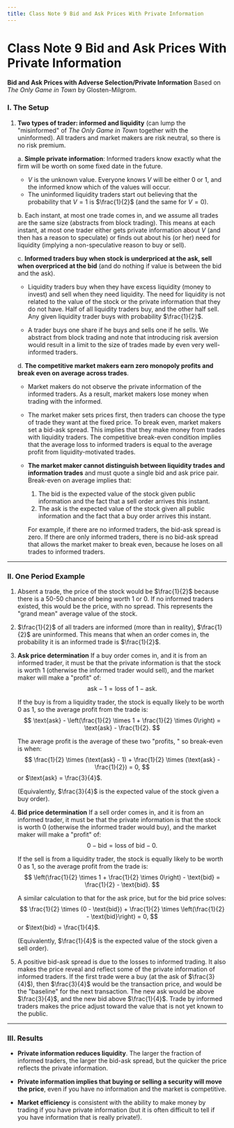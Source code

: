 ```yaml
---
title: Class Note 9 Bid and Ask Prices With Private Information
---
```


# Class Note 9 Bid and Ask Prices With Private Information

**Bid and Ask Prices with Adverse Selection/Private Information**
Based on *The Only Game in Town* by Glosten-Milgrom.

### I. **The Setup**

1. **Two types of trader: informed and liquidity**
   (can lump the "misinformed" of *The Only Game in Town* together with the uninformed).
   All traders and market makers are risk neutral,  so there is no risk premium.

   a. **Simple private information**:
   Informed traders know exactly what the firm will be worth on some fixed date in the future.

   - $V$ is the unknown value. Everyone knows $V$ will be either 0 or 1,  and the informed know which of the values will occur.
   - The uninformed liquidity traders start out believing that the probability that $V = 1$ is $\frac{1}{2}$ (and the same for $V = 0$).

   b. Each instant,  at most one trade comes in,  and we assume all trades are the same size
   (abstracts from block trading). This means at each instant,  at most one trader either gets private information about $V$ (and then has a reason to speculate) or finds out about his (or her) need for liquidity (implying a non-speculative reason to buy or sell).

   c. **Informed traders buy when stock is underpriced at the ask,  sell when overpriced at the bid**
   (and do nothing if value is between the bid and the ask).

   - Liquidity traders buy when they have excess liquidity (money to invest) and sell when they need liquidity.
   The need for liquidity is not related to the value of the stock or the private information that they do not have.
   Half of all liquidity traders buy,  and the other half sell. Any given liquidity trader buys with probability $\frac{1}{2}$.

   - A trader buys one share if he buys and sells one if he sells.
   We abstract from block trading and note that introducing risk aversion would result in a limit to the size of trades made by even very well-informed traders.

   d. **The competitive market makers earn zero monopoly profits and break even on average across trades**.

   - Market makers do not observe the private information of the informed traders.
   As a result,  market makers lose money when trading with the informed.

   - The market maker sets prices first,  then traders can choose the type of trade they want at the fixed price.
   To break even,  market makers set a bid-ask spread. This implies that they make money from trades with liquidity traders.
   The competitive break-even condition implies that the average loss to informed traders is equal to the average profit from liquidity-motivated trades.

   - **The market maker cannot distinguish between liquidity trades and information trades**
   and must quote a single bid and ask price pair. Break-even on average implies that:

	  1. The bid is the expected value of the stock given public information and the fact that a sell order arrives this instant.
	  1. The ask is the expected value of the stock given all public information and the fact that a buy order arrives this instant.

	  For example,  if there are no informed traders,  the bid-ask spread is zero.
	  If there are only informed traders,  there is no bid-ask spread that allows the market maker to break even,  because he loses on all trades to informed traders.

---

### II. **One Period Example**

1. Absent a trade,  the price of the stock would be $\frac{1}{2}$
   because there is a 50-50 chance of being worth 1 or 0.
   If no informed traders existed,  this would be the price,  with no spread.
   This represents the "grand mean" average value of the stock.

1. $\frac{1}{2}$ of all traders are informed (more than in reality),  $\frac{1}{2}$ are uninformed.
   This means that when an order comes in,  the probability it is an informed trade is $\frac{1}{2}$.

1. **Ask price determination**
   If a buy order comes in,  and it is from an informed trader,  it must be that the private information is that the stock is worth 1 (otherwise the informed trader would sell),  and the market maker will make a "profit" of:
   $$ \text{ask} - 1 = \text{loss of } 1 - \text{ask}. $$

   If the buy is from a liquidity trader,  the stock is equally likely to be worth 0 as 1,  so the average profit from the trade is:
   $$ \text{ask} - \left(\frac{1}{2} \times 1 + \frac{1}{2} \times 0\right) = \text{ask} - \frac{1}{2}. $$

   The average profit is the average of these two "profits,  " so break-even is when:
   $$ \frac{1}{2} \times (\text{ask} - 1) + \frac{1}{2} \times (\text{ask} - \frac{1}{2}) = 0,    $$
   or $\text{ask} = \frac{3}{4}$.

   (Equivalently,  $\frac{3}{4}$ is the expected value of the stock given a buy order).

1. **Bid price determination**
   If a sell order comes in,  and it is from an informed trader,  it must be that the private information is that the stock is worth 0 (otherwise the informed trader would buy),  and the market maker will make a "profit" of:
   $$ 0 - \text{bid} = \text{loss of bid} - 0. $$

   If the sell is from a liquidity trader,  the stock is equally likely to be worth 0 as 1,  so the average profit from the trade is:
   $$ \left(\frac{1}{2} \times 1 + \frac{1}{2} \times 0\right) - \text{bid} = \frac{1}{2} - \text{bid}. $$

   A similar calculation to that for the ask price,  but for the bid price solves:
   $$ \frac{1}{2} \times (0 - \text{bid}) + \frac{1}{2} \times \left(\frac{1}{2} - \text{bid}\right) = 0,    $$
   or $\text{bid} = \frac{1}{4}$.

   (Equivalently,  $\frac{1}{4}$ is the expected value of the stock given a sell order).

1. A positive bid-ask spread is due to the losses to informed trading.
   It also makes the price reveal and reflect some of the private information of informed traders.
   If the first trade were a buy (at the ask of $\frac{3}{4}$),  then $\frac{3}{4}$ would be the transaction price,  and would be the "baseline" for the next transaction.
   The new ask would be above $\frac{3}{4}$,  and the new bid above $\frac{1}{4}$.
   Trade by informed traders makes the price adjust toward the value that is not yet known to the public.

---

### III. **Results**

- **Private information reduces liquidity**.
   The larger the fraction of informed traders,  the larger the bid-ask spread,  but the quicker the price reflects the private information.

- **Private information implies that buying or selling a security will move the price**,
   even if you have no information and the market is competitive.

- **Market efficiency** is consistent with the ability to make money by trading if you have private information
   (but it is often difficult to tell if you have information that is really private!).